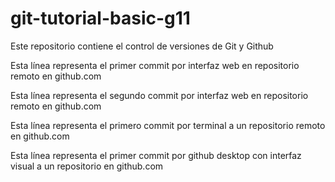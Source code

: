 # git-tutorial-basic-g11
Este repositorio contiene el control de versiones de Git y Github

Esta línea representa el primer commit por interfaz web en repositorio remoto en github.com

Esta línea representa el segundo commit por interfaz web en repositorio remoto en github.com

Esta línea representa el primero commit por terminal a un repositorio remoto en github.com

Esta línea representa el primer commit por github desktop  con interfaz visual a un repositorio en github.com
